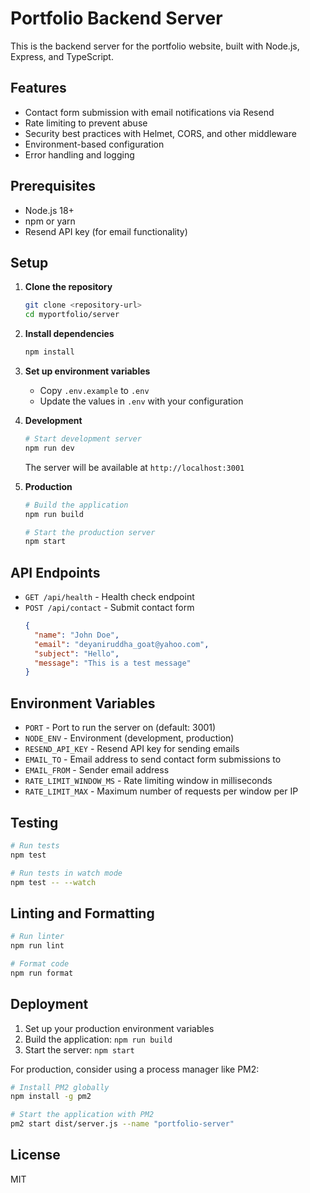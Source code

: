 # Portfolio Backend Server

This is the backend server for the portfolio website, built with Node.js, Express, and TypeScript.

## Features

- Contact form submission with email notifications via Resend
- Rate limiting to prevent abuse
- Security best practices with Helmet, CORS, and other middleware
- Environment-based configuration
- Error handling and logging

## Prerequisites

- Node.js 18+
- npm or yarn
- Resend API key (for email functionality)

## Setup

1. **Clone the repository**
   ```bash
   git clone <repository-url>
   cd myportfolio/server
   ```

2. **Install dependencies**
   ```bash
   npm install
   ```

3. **Set up environment variables**
   - Copy `.env.example` to `.env`
   - Update the values in `.env` with your configuration

4. **Development**
   ```bash
   # Start development server
   npm run dev
   ```
   The server will be available at `http://localhost:3001`

5. **Production**
   ```bash
   # Build the application
   npm run build
   
   # Start the production server
   npm start
   ```

## API Endpoints

- `GET /api/health` - Health check endpoint
- `POST /api/contact` - Submit contact form
  ```json
  {
    "name": "John Doe",
    "email": "deyaniruddha_goat@yahoo.com",
    "subject": "Hello",
    "message": "This is a test message"
  }
  ```

## Environment Variables

- `PORT` - Port to run the server on (default: 3001)
- `NODE_ENV` - Environment (development, production)
- `RESEND_API_KEY` - Resend API key for sending emails
- `EMAIL_TO` - Email address to send contact form submissions to
- `EMAIL_FROM` - Sender email address
- `RATE_LIMIT_WINDOW_MS` - Rate limiting window in milliseconds
- `RATE_LIMIT_MAX` - Maximum number of requests per window per IP

## Testing

```bash
# Run tests
npm test

# Run tests in watch mode
npm test -- --watch
```

## Linting and Formatting

```bash
# Run linter
npm run lint

# Format code
npm run format
```

## Deployment

1. Set up your production environment variables
2. Build the application: `npm run build`
3. Start the server: `npm start`

For production, consider using a process manager like PM2:

```bash
# Install PM2 globally
npm install -g pm2

# Start the application with PM2
pm2 start dist/server.js --name "portfolio-server"
```

## License

MIT
